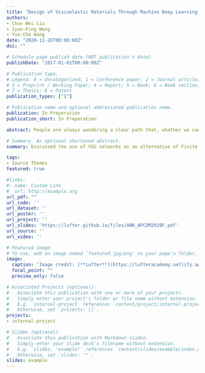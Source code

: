 ```yaml
---
title: "Design of Viscoelastic Materials Through Machine Deep Learning (In Preperation)"
authors:
- Chun Wei Liu
- Jyun‑Ping Wang
- Yun‑Che Wang
date: "2020-11-26T00:00:00Z"
doi: ""

# Schedule page publish date (NOT publication's date).
publishDate: "2017-01-01T00:00:00Z"

# Publication type.
# Legend: 0 = Uncategorized; 1 = Conference paper; 2 = Journal article;
# 3 = Preprint / Working Paper; 4 = Report; 5 = Book; 6 = Book section;
# 7 = Thesis; 8 = Patent
publication_types: ["1"]

# Publication name and optional abbreviated publication name.
publication: In Preperation
publication_short: In Preperation

abstract: People are always wondering a clear path that, whether we can design the mechanical properties we desire under some boundary conditions. In this paper, thirty thousand 32 by 32 bits binary microstructure interpreted auxetic samples were generated by a random algorithm and Brownian based algorithm. These samples were then labeled by Finite Element Methods (FEM), with adequate parameters to describe the mechanical properties of the sample material. Our machine learning model is based on a VGG19, an image classification model, but reconstructed as a regression version. We hope to apply this method to the design of viscoelastic auxetic materials, or High damping and high stiffness (HDHS) materials. And with the fast labeling nature of our VGG model, we are able to implement a more efficient optimization model. 

# Summary. An optional shortened abstract.
summary: Discussed the use of VGG networks as an alternative of Finite Element Methods (FEM) when labeling mechanical properties of small size 2D microstructure geometries.

tags:
- Source Themes
featured: true

#links:
#- name: Custom Link
#  url: http://example.org
url_pdf: ""
url_code: ''
url_dataset: ''
url_poster: ''
url_project: ''
url_slides: 'https://lufter.github.io/files/ANN_APCOM2019F.pdf'
url_source: ''
url_video: ''

# Featured image
# To use, add an image named `featured.jpg/png` to your page's folder. 
image:
  caption: 'Image credit: [**Lufter**](https://lufteracademy.netlify.app/)'
  focal_point: ""
  preview_only: false

# Associated Projects (optional).
#   Associate this publication with one or more of your projects.
#   Simply enter your project's folder or file name without extension.
#   E.g. `internal-project` references `content/project/internal-project/index.md`.
#   Otherwise, set `projects: []`.
projects:
- internal-project

# Slides (optional).
#   Associate this publication with Markdown slides.
#   Simply enter your slide deck's filename without extension.
#   E.g. `slides: "example"` references `content/slides/example/index.md`.
#   Otherwise, set `slides: ""`.
slides: example
---
```

